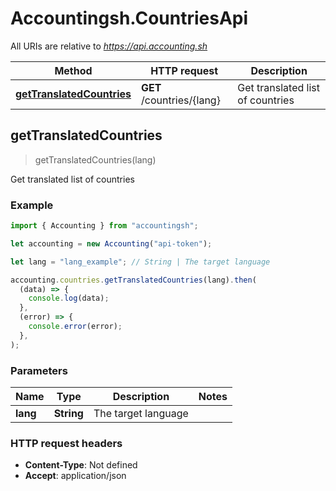 # Accountingsh.CountriesApi

All URIs are relative to *https://api.accounting.sh*

| Method                                                               | HTTP request              | Description                      |
| -------------------------------------------------------------------- | ------------------------- | -------------------------------- |
| [**getTranslatedCountries**](CountriesApi.md#getTranslatedCountries) | **GET** /countries/{lang} | Get translated list of countries |

## getTranslatedCountries

> getTranslatedCountries(lang)

Get translated list of countries

### Example

```javascript
import { Accounting } from "accountingsh";

let accounting = new Accounting("api-token");

let lang = "lang_example"; // String | The target language

accounting.countries.getTranslatedCountries(lang).then(
  (data) => {
    console.log(data);
  },
  (error) => {
    console.error(error);
  },
);
```

### Parameters

| Name     | Type       | Description         | Notes |
| -------- | ---------- | ------------------- | ----- |
| **lang** | **String** | The target language |

### HTTP request headers

- **Content-Type**: Not defined
- **Accept**: application/json
